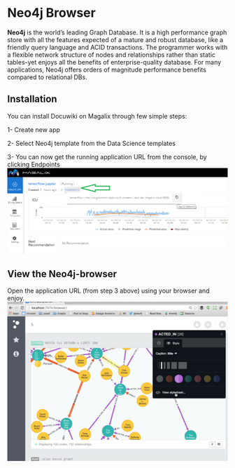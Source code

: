 # Neo4j Browser
**Neo4j** is the world’s leading Graph Database. It is a high performance graph store with all the features expected of a mature and robust database, like a friendly query language and ACID transactions. The programmer works with a flexible network structure of nodes and relationships rather than static tables-yet enjoys all the benefits of enterprise-quality database. For many applications, Neo4j offers orders of magnitude performance benefits compared to relational DBs.


## Installation
You can install Docuwiki on Magalix through few simple steps:

1- Create new app

2- Select Neo4j template from the Data Science templates

3- You can now get the running application URL from the console, by clicking Endpoints 
![Application Endpoints](../../docs/resources/mgx_endpoint.png "Application Endpoints")


## View the Neo4j-browser
Open the application URL (from step 3 above) using your browser and enjoy.
![Neo4j-browser](../../docs/resources/neo4j-browser.png "Neo4j-browser")